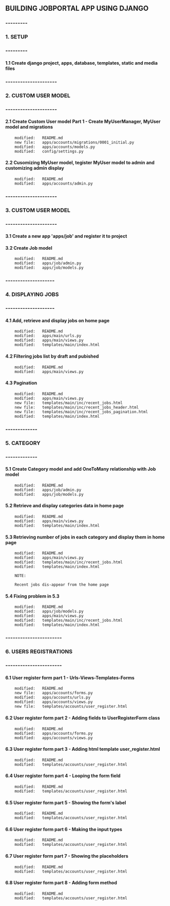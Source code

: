 ## BUILDING JOBPORTAL APP USING DJANGO


### ---------
### 1. SETUP
### ---------

#### 1.1 Create django project, apps, database, templates, static and media files


### ---------------------
### 2. CUSTOM USER MODEL 
### ---------------------


#### 2.1 Create Custom User model Part 1 -  Create MyUserManager, MyUser model and migrations

        modified:   README.md
        new file:   apps/accounts/migrations/0001_initial.py
        modified:   apps/accounts/models.py
        modified:   config/settings.py


#### 2.2 Cusomizing MyUser model, tegister MyUser model to admin and customizing admin display

        modified:   README.md
        modified:   apps/accounts/admin.py


### ---------------------
### 3. CUSTOM USER MODEL 
### ---------------------


#### 3.1 Create a new app 'apps/job' and register it to project


#### 3.2 Create Job model

        modified:   README.md
        modified:   apps/job/admin.py
        modified:   apps/job/models.py


### --------------------
### 4. DISPLAYING JOBS
### --------------------


#### 4.1 Add, retrieve and display jobs on home page

        modified:   README.md
        modified:   apps/main/urls.py
        modified:   apps/main/views.py
        modified:   templates/main/index.html


#### 4.2 Filtering jobs list by draft and pubished

        modified:   README.md
        modified:   apps/main/views.py 


#### 4.3 Pagination

        modified:   README.md
        modified:   apps/main/views.py
        new file:   templates/main/inc/recent_jobs.html
        new file:   templates/main/inc/recent_jobs_header.html
        new file:   templates/main/inc/recent_jobs_pagination.html
        modified:   templates/main/index.html


### -------------
### 5. CATEGORY
### -------------


#### 5.1 Create Category model and add OneToMany relationship with Job model

        modified:   README.md
        modified:   apps/job/admin.py
        modified:   apps/job/models.py


#### 5.2 Retrieve and display categories data in home page

        modified:   README.md
        modified:   apps/main/views.py
        modified:   templates/main/index.html


#### 5.3 Retrieving number of jobs in each category and display them in home page

        modified:   README.md
        modified:   apps/main/views.py
        modified:   templates/main/inc/recent_jobs.html
        modified:   templates/main/index.html

        NOTE:

        Recent jobs dis-appear from the home page


#### 5.4 Fixing  problem in 5.3       

        modified:   README.md
        modified:   apps/job/models.py
        modified:   apps/main/views.py
        modified:   templates/main/inc/recent_jobs.html
        modified:   templates/main/index.html


### -----------------------
### 6. USERS REGISTRATIONS
### -----------------------


#### 6.1 User register form part 1 - Urls-Views-Templates-Forms

        modified:   README.md
        new file:   apps/accounts/forms.py
        modified:   apps/accounts/urls.py
        modified:   apps/accounts/views.py
        new file:   templates/accounts/user_register.html

#### 6.2 User register form part 2 - Adding fields to UserRegisterForm class

        modified:   README.md
        modified:   apps/accounts/forms.py
        modified:   apps/accounts/views.py


#### 6.3 User register form part 3 - Adding html template user_register.html

        modified:   README.md
        modified:   templates/accounts/user_register.html


#### 6.4 User register form part 4 - Looping the form field  

        modified:   README.md
        modified:   templates/accounts/user_register.html



#### 6.5 User register form part 5 - Showing the form's label

        modified:   README.md
        modified:   templates/accounts/user_register.html


#### 6.6 User register form part 6 - Making the input types

        modified:   README.md
        modified:   templates/accounts/user_register.html


#### 6.7 User register form part 7 - Showing the placeholders

        modified:   README.md
        modified:   templates/accounts/user_register.html


#### 6.8 User register form part 8 - Adding form method

        modified:   README.md
        modified:   templates/accounts/user_register.html














































































































































